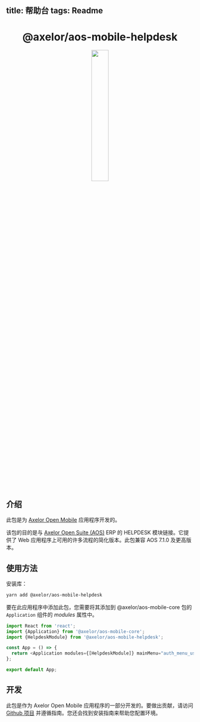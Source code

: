 <!--
 * @Author: macrogoal macrogoal@sina.com
 * @Date: 2025-09-16 19:57:28
 * @LastEditors: macrogoal macrogoal@sina.com
 * @LastEditTime: 2025-09-16 20:11:12
 * @FilePath: \axelor-mobile\packages\apps\helpdesk\README_zh.md
 * @Description: 这是默认设置,请设置`customMade`, 打开koroFileHeader查看配置 进行设置: https://github.com/OBKoro1/koro1FileHeader/wiki/%E9%85%8D%E7%BD%AE
-->
title: 帮助台
 tags: Readme
---

<h1 align="center">@axelor/aos-mobile-helpdesk</h1>

<div align="center">
    <img src="https://i.imgur.com/KJAAFlT.png" width="30%"/>
</div>

## 介绍

此包是为 [Axelor Open Mobile](https://github.com/axelor/axelor-mobile) 应用程序开发的。

该包的目的是与 [Axelor Open Suite (AOS)](https://github.com/axelor/axelor-open-suite) ERP 的 HELPDESK 模块链接。它提供了 Web 应用程序上可用的许多流程的简化版本。此包兼容 AOS 7.1.0 及更高版本。

## 使用方法

安装库：

```bash
yarn add @axelor/aos-mobile-helpdesk
```

要在此应用程序中添加此包，您需要将其添加到 @axelor/aos-mobile-core 包的 `Application` 组件的 _modules_ 属性中。

```javascript
import React from 'react';
import {Application} from '@axelor/aos-mobile-core';
import {HelpdeskModule} from '@axelor/aos-mobile-helpdesk';

const App = () => {
  return <Application modules={[HelpdeskModule]} mainMenu="auth_menu_user" />;
};

export default App;
```

## 开发

此包是作为 Axelor Open Mobile 应用程序的一部分开发的。要做出贡献，请访问 [Github 项目](https://github.com/axelor/axelor-mobile) 并遵循指南。您还会找到安装指南来帮助您配置环境。
